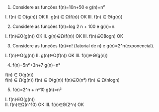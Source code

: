 1. Considere as funções f(n)=10n+50 e g(n)=n²
 
I. f(n) ∈ O(g(n))  OK
II. g(n) ∈ Ω(f(n))   OK
III. f(n) ∈ Θ(g(n))    

2. Considere as funções f(n)=log 2 n + 100 e g(n)=n.

I. f(n)∈O(g(n)) OK
II. g(n)∈Ω(f(n))  OK
III. f(n)∈Θ(logn) OK

3. Considere as funções f(n)=n! (fatorial de n) e g(n)=2^n(exponencial).

I. f(n)∈O(g(n)) 
II. g(n)∈O(f(n)) OK
III. f(n)∈Θ(g(n))

4.  f(n)=5n²+3n+7       g(n)=n²

f(n) ∈ O(g(n))   
f(n) ∈ Ω(g(n))
f(n) ∈ Θ(g(n)) 
f(n)∈O(n³)
f(n) ∈ Ω(nlogn)  





5. f(n)=2^n + n^10  g(n)=n²

I. f(n)∈O(g(n))   
II. f(n)∈Ω(n^10)   OK
III. f(n)∈Θ(2^n)   OK



